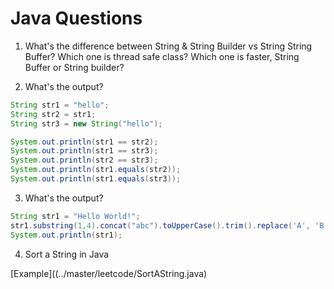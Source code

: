 # Java Questions

1. What's the difference between String & String Builder vs String String Buffer? Which one is thread safe class? Which one is faster, String Buffer or String builder?


2. What's the output?
```java
String str1 = "hello";
String str2 = str1;
String str3 = new String("hello");

System.out.println(str1 == str2);
System.out.println(str1 == str3);
System.out.println(str2 == str3);
System.out.println(str1.equals(str2));
System.out.println(str1.equals(str3));
```

3. What's the output?

```java
String str1 = "Hello World!";
str1.substring(1,4).concat("abc").toUpperCase().trim().replace('A', 'B');
System.out.println(str1);
```

4. Sort a String in Java

[Example]((../master/leetcode/SortAString.java)
